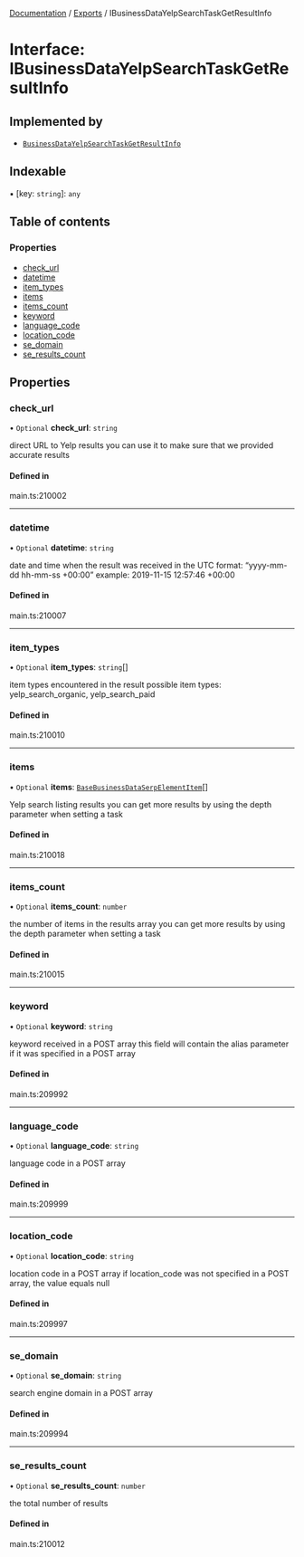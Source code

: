 [Documentation](../README.md) / [Exports](../modules.md) / IBusinessDataYelpSearchTaskGetResultInfo

# Interface: IBusinessDataYelpSearchTaskGetResultInfo

## Implemented by

- [`BusinessDataYelpSearchTaskGetResultInfo`](../classes/BusinessDataYelpSearchTaskGetResultInfo.md)

## Indexable

▪ [key: `string`]: `any`

## Table of contents

### Properties

- [check\_url](IBusinessDataYelpSearchTaskGetResultInfo.md#check_url)
- [datetime](IBusinessDataYelpSearchTaskGetResultInfo.md#datetime)
- [item\_types](IBusinessDataYelpSearchTaskGetResultInfo.md#item_types)
- [items](IBusinessDataYelpSearchTaskGetResultInfo.md#items)
- [items\_count](IBusinessDataYelpSearchTaskGetResultInfo.md#items_count)
- [keyword](IBusinessDataYelpSearchTaskGetResultInfo.md#keyword)
- [language\_code](IBusinessDataYelpSearchTaskGetResultInfo.md#language_code)
- [location\_code](IBusinessDataYelpSearchTaskGetResultInfo.md#location_code)
- [se\_domain](IBusinessDataYelpSearchTaskGetResultInfo.md#se_domain)
- [se\_results\_count](IBusinessDataYelpSearchTaskGetResultInfo.md#se_results_count)

## Properties

### check\_url

• `Optional` **check\_url**: `string`

direct URL to Yelp results
you can use it to make sure that we provided accurate results

#### Defined in

main.ts:210002

___

### datetime

• `Optional` **datetime**: `string`

date and time when the result was received
in the UTC format: “yyyy-mm-dd hh-mm-ss +00:00”
example:
2019-11-15 12:57:46 +00:00

#### Defined in

main.ts:210007

___

### item\_types

• `Optional` **item\_types**: `string`[]

item types encountered in the result
possible item types: yelp_search_organic, yelp_search_paid

#### Defined in

main.ts:210010

___

### items

• `Optional` **items**: [`BaseBusinessDataSerpElementItem`](../classes/BaseBusinessDataSerpElementItem.md)[]

Yelp search listing results
you can get more results by using the depth parameter when setting a task

#### Defined in

main.ts:210018

___

### items\_count

• `Optional` **items\_count**: `number`

the number of items in the results array
you can get more results by using the depth parameter when setting a task

#### Defined in

main.ts:210015

___

### keyword

• `Optional` **keyword**: `string`

keyword received in a POST array
this field will contain the alias parameter if it was specified in a POST array

#### Defined in

main.ts:209992

___

### language\_code

• `Optional` **language\_code**: `string`

language code in a POST array

#### Defined in

main.ts:209999

___

### location\_code

• `Optional` **location\_code**: `string`

location code in a POST array
if location_code was not specified in a POST array, the value equals null

#### Defined in

main.ts:209997

___

### se\_domain

• `Optional` **se\_domain**: `string`

search engine domain in a POST array

#### Defined in

main.ts:209994

___

### se\_results\_count

• `Optional` **se\_results\_count**: `number`

the total number of results

#### Defined in

main.ts:210012

